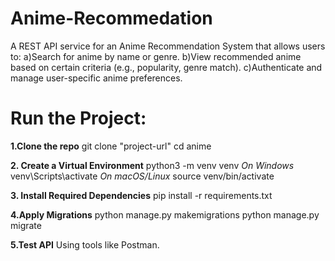 # Anime-Recommedation
A REST API service for an Anime Recommendation System that allows users to:
 a)Search for anime by name or genre.
b)View recommended anime based on certain criteria (e.g., popularity, genre match).
c)Authenticate and manage user-specific anime preferences.


# Run the Project:
**1.Clone the repo**
git clone "project-url"
cd anime

**2. Create a Virtual Environment**
python3 -m venv venv
*On Windows*
venv\Scripts\activate
*On macOS/Linux*
source venv/bin/activate


**3. Install Required Dependencies**
pip install -r requirements.txt


**4.Apply Migrations**
python manage.py makemigrations
python manage.py migrate 

**5.Test  API** 
Using tools like Postman.
